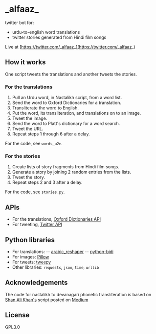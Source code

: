 # \_alfaaz\_

twitter bot for:

- urdu-to-english word translations
- twitter stories generated from Hindi film songs

Live at [https://twitter.com/_alfaaz_](https://twitter.com/_alfaaz_)

## How it works

One script tweets the translations and another tweets the stories.

### For the translations

1. Pull an Urdu word, in Nastalikh script, from a word list.
2. Send the word to Oxford Dictionaries for a translation.
3. Transliterate the word to English.
3. Put the word, its transliteration, and translations on to an image.
4. Tweet the image.
5. Send the word to Platt's dictionary for a word search.
6. Tweet the URL.
7. Repeat steps 1 through 6 after a delay.

For the code, see `words_u2e`.

### For the stories

1. Create lists of story fragments from Hindi film songs.
2. Generate a story by joining 2 random entries from the lists.
3. Tweet the story.
4. Repeat steps 2 and 3 after a delay.

For the code, see `stories.py`.

## APIs

- For the translations, [Oxford Dictionaries API](https://developer.oxforddictionaries.com/documentation)
- For tweeting, [Twitter API](https://dev.twitter.com/rest/public)

## Python libraries

- For translations:
-- [arabic_reshaper](http://mpcabd.xyz/python-arabic-text-reshaper/)
-- [python-bidi](https://pypi.python.org/pypi/python-bidi)
- For images: [Pillow](https://pypi.python.org/pypi/Pillow/)
- For tweets: [tweepy](http://docs.tweepy.org/en/v3.5.0/index.html)
- Other libraries: `requests`, `json`, `time`, `urllib` 

## Acknowledgements

The code for nastalikh to devanagari phonetic transliteration is based on [Shan Ali Khan's](https://twitter.com/itsShanKhan) script posted on [Medium](https://medium.com/@itsShanKhan/transliterate-urdu-to-roman-urdu-in-python-614953b1a4d5)

## License

GPL3.0
